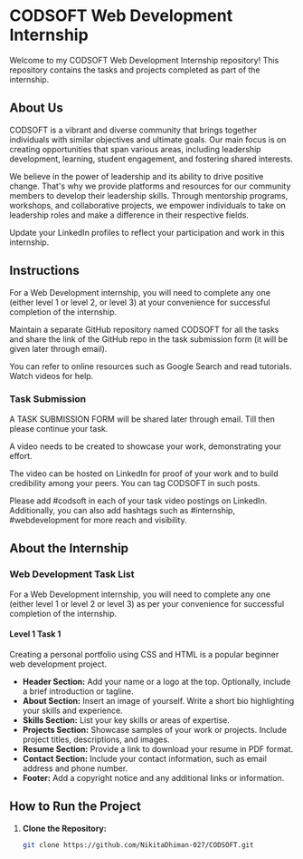 # CODSOFT Web Development Internship

Welcome to my CODSOFT Web Development Internship repository! This repository contains the tasks and projects completed as part of the internship.

## About Us
CODSOFT is a vibrant and diverse community that brings together individuals with similar objectives and ultimate goals. Our main focus is on creating opportunities that span various areas, including leadership development, learning, student engagement, and fostering shared interests.

We believe in the power of leadership and its ability to drive positive change. That's why we provide platforms and resources for our community members to develop their leadership skills. Through mentorship programs, workshops, and collaborative projects, we empower individuals to take on leadership roles and make a difference in their respective fields.

Update your LinkedIn profiles to reflect your participation and work in this internship.

## Instructions

For a Web Development internship, you will need to complete any one (either level 1 or level 2, or level 3) at your convenience for successful completion of the internship.

Maintain a separate GitHub repository named CODSOFT for all the tasks and share the link of the GitHub repo in the task submission form (it will be given later through email).

You can refer to online resources such as Google Search and read tutorials. Watch videos for help.

### Task Submission

A TASK SUBMISSION FORM will be shared later through email. Till then please continue your task.

A video needs to be created to showcase your work, demonstrating your effort.

The video can be hosted on LinkedIn for proof of your work and to build credibility among your peers. You can tag CODSOFT in such posts.

Please add #codsoft in each of your task video postings on LinkedIn. Additionally, you can also add hashtags such as #internship, #webdevelopment for more reach and visibility.

## About the Internship

### Web Development Task List

For a Web Development internship, you will need to complete any one (either level 1 or level 2 or level 3) as per your convenience for successful completion of the internship.

#### Level 1 Task 1

Creating a personal portfolio using CSS and HTML is a popular beginner web development project.

- **Header Section:** Add your name or a logo at the top. Optionally, include a brief introduction or tagline.
- **About Section:** Insert an image of yourself. Write a short bio highlighting your skills and experience.
- **Skills Section:** List your key skills or areas of expertise.
- **Projects Section:** Showcase samples of your work or projects. Include project titles, descriptions, and images.
- **Resume Section:** Provide a link to download your resume in PDF format.
- **Contact Section:** Include your contact information, such as email address and phone number.
- **Footer:** Add a copyright notice and any additional links or information.

## How to Run the Project

1. **Clone the Repository:**
   ```bash
   git clone https://github.com/NikitaDhiman-027/CODSOFT.git
